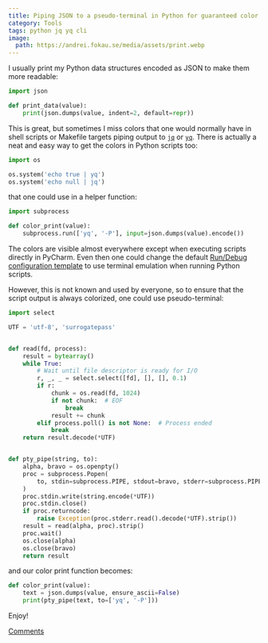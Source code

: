 ```yaml
---
title: Piping JSON to a pseudo-terminal in Python for guaranteed color highlighting
category: Tools
tags: python jq yq cli
image:
  path: https://andrei.fokau.se/media/assets/print.webp
---
```


I usually print my Python data structures encoded as JSON to make them more readable:

```python
import json

def print_data(value):
    print(json.dumps(value, indent=2, default=repr))
```

This is great, but sometimes I miss colors that one would normally have in shell scripts or Makefile targets piping output to [`jq`](https://jqlang.github.io/jq/) or [`yq`](https://github.com/mikefarah/yq).
There is actually a neat and easy way to get the colors in Python scripts too:

```python
import os

os.system('echo true | yq')
os.system('echo null | jq')
```

that one could use in a helper function:

```python
import subprocess

def color_print(value):
    subprocess.run(['yq', '-P'], input=json.dumps(value).encode()) 
```

The colors are visible almost everywhere except when executing scripts directly in PyCharm. 
Even then one could change the default [Run/Debug configuration template](https://www.jetbrains.com/help/pycharm/run-debug-configuration.html) to use terminal emulation when running Python scripts.  

However, this is not known and used by everyone, so to ensure that the script output is always colorized, one could use pseudo-terminal:

```python
import select

UTF = 'utf-8', 'surrogatepass'


def read(fd, process):
    result = bytearray()
    while True:
        # Wait until file descriptor is ready for I/O
        r, _, _ = select.select([fd], [], [], 0.1)
        if r:
            chunk = os.read(fd, 1024)
            if not chunk:  # EOF
                break
            result += chunk
        elif process.poll() is not None:  # Process ended
            break
    return result.decode(*UTF)


def pty_pipe(string, to):
    alpha, bravo = os.openpty()
    proc = subprocess.Popen(
        to, stdin=subprocess.PIPE, stdout=bravo, stderr=subprocess.PIPE, bufsize=0, text=False,
    )
    proc.stdin.write(string.encode(*UTF))
    proc.stdin.close()
    if proc.returncode:
        raise Exception(proc.stderr.read().decode(*UTF).strip())
    result = read(alpha, proc).strip()
    proc.wait()
    os.close(alpha)
    os.close(bravo)
    return result
```

and our color print function becomes:

```python
def color_print(value):
    text = json.dumps(value, ensure_ascii=False)
    print(pty_pipe(text, to=['yq', '-P']))
```

Enjoy!

[Comments](https://twitter.com/afokau/status/1769983450872729959)
